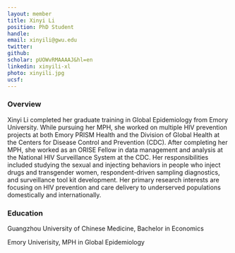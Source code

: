 ```yaml
---
layout: member
title: Xinyi Li
position: PhD Student
handle: 
email: xinyili@gwu.edu
twitter:
github:
scholar: pUOWvRMAAAAJ&hl=en
linkedin: xinyili-xl
photo: xinyili.jpg
ucsf: 
---
```


### Overview

Xinyi Li completed her graduate training in Global Epidemiology from Emory University. While pursuing her MPH, she worked on multiple HIV prevention projects at both Emory PRISM Health and the Division of Global Health at the Centers for Disease Control and Prevention (CDC). After completing her MPH, she worked as an ORISE Fellow in data management and analysis at the National HIV Surveillance System at the CDC. Her responsibilities included studying the sexual and injecting behaviors in people who inject drugs and transgender women, respondent-driven sampling diagnostics, and surveillance tool kit development. Her primary research interests are focusing on HIV prevention and care delivery to underserved populations domestically and internationally.

### Education

Guangzhou University of Chinese Medicine, Bachelor in Economics

Emory Univerisity, MPH in Global Epidemiology
